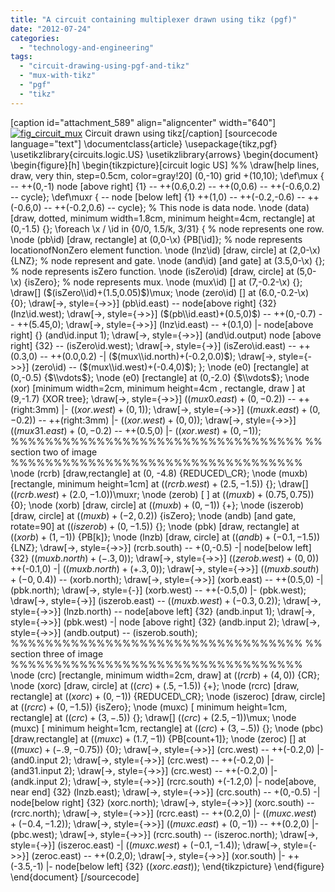 ```yaml
---
title: "A circuit containing multiplexer drawn using tikz (pgf)"
date: "2012-07-24"
categories: 
  - "technology-and-engineering"
tags: 
  - "circuit-drawing-using-pgf-and-tikz"
  - "mux-with-tikz"
  - "pgf"
  - "tikz"
---
```


\[caption id="attachment\_589" align="aligncenter" width="640"\][![](images/fig_circuit_mux.jpg "fig_circuit_mux")](http://dilawarnotes.files.wordpress.com/2012/07/fig_circuit_mux.jpg) Circuit drawn using tikz\[/caption\] \[sourcecode language="text"\] \\documentclass{article} \\usepackage{tikz,pgf} \\usetikzlibrary{circuits.logic.US} \\usetikzlibrary{arrows} \\begin{document} \\begin{figure}\[h\] \\begin{tikzpicture}\[circuit logic US\] %% \\draw\[help lines, draw, very thin, step=0.5cm, color=gray!20\] (0,-10) grid +(10,10); \\def\\mux { -- ++(0,-1) node \[above right\] {$1$} -- ++(0.6,0.2) -- ++(0,0.6) -- ++(-0.6,0.2) -- cycle}; \\def\\muxr { -- node \[below left\] {$1$} ++(1,0) -- ++(-0.2,-0.6) -- ++(-0.6,0) -- ++(-0.2,0.6) -- cycle}; % This node is data node. \\node (data) \[draw, dotted, minimum width=1.8cm, minimum height=4cm, rectangle\] at (0,-1.5) {}; \\foreach \\x / \\id in {0/0, 1.5/k, 3/31} { % node represents one row. \\node (pb\\id) \[draw, rectangle\] at (0,0-\\x) {PB\[\\id\]}; % node represents locationofNonZero element function. \\node (lnz\\id) \[draw, circle\] at (2,0-\\x) {LNZ}; % node represent and gate. \\node (and\\id) \[and gate\] at (3.5,0-\\x) {}; % node represents isZero function. \\node (isZero\\id) \[draw, circle\] at (5,0-\\x) {isZero}; % node represents mux. \\node (mux\\id) \[\] at (7,-0.2-\\x) {}; \\draw\[\] ($(isZero\\id)+(1.5,0.05)$)\\mux; \\node (zero\\id) \[\] at (6.0,-0.2-\\x) {$0$}; \\draw\[->, style={->>}\] (pb\\id.east) -- node\[above right\] {$32$} (lnz\\id.west); \\draw\[->, style={->>}\] ($(pb\\id.east)+(0.5,0)$) -- ++(0,-0.7) -- ++(5.45,0); \\draw\[->, style={->>}\] (lnz\\id.east) -- +(0.1,0) |- node\[above right\] {} (and\\id.input 1); \\draw\[->, style={->>}\] (and\\id.output) node \[above right\] {$32$} -- (isZero\\id.west); \\draw\[->, style={->}\] (isZero\\id.east) -- ++(0.3,0) -- ++(0.0,0.2) -| ($(mux\\id.north)+(-0.2,0.0)$); \\draw\[->, style={->>}\] (zero\\id) -- ($(mux\\id.west)+(-0.4,0)$); }; \\node (e0) \[rectangle\] at (0,-0.5) {$\\vdots$}; \\node (e0) \[rectangle\] at (0,-2.0) {$\\vdots$}; \\node (xor) \[minimum width=2cm, minimum height=4cm , rectangle, draw \] at (9,-1.7) {XOR tree}; \\draw\[->, style={->>}\] ($(mux0.east)+(0,-0.2)$) -- ++(right:3mm) |- ($(xor.west)+(0,1)$); \\draw\[->, style={->>}\] ($(muxk.east)+(0,-0.2)$) -- ++(right:3mm) |- ($(xor.west)+(0,0)$); \\draw\[->, style={->>}\] ($(mux31.east)+(0,-0.2)$ -- ++(0.5,0) |- ($(xor.west)+(0,-1)$); %%%%%%%%%%%%%%%%%%%%%%%%%%%%%%%%%% %% section two of image %%%%%%%%%%%%%%%%%%%%%%%%%%%%%%%%%% \\node (rcrb) \[draw,rectangle\] at (0, -4.8) {REDUCED\\\_CR}; \\node (muxb) \[rectangle, minimum height=1cm\] at ($(rcrb.west)+(2.5,-1.5)$) {}; \\draw\[\] ($(rcrb.west)+(2.0,-1.0)$)\\muxr; \\node (zerob) \[ \] at ($(muxb)+(0.75,0.75)$) {0}; \\node (xorb) \[draw, circle\] at ($(muxb)+(0,-1)$) {$+$}; \\node (iszerob) \[draw, circle\] at ($(muxb)+(-2,0.2)$) {isZero}; \\node (andb) \[and gate, rotate=90\] at ($(iszerob)+(0,-1.5)$) {}; \\node (pbk) \[draw, rectangle\] at ($(xorb)+(1,-1)$) {PB\[k\]}; \\node (lnzb) \[draw, circle\] at ($(andb)+(-0.1,-1.5)$) {LNZ}; \\draw\[->, style={->>}\] (rcrb.south) -- +(0,-0.5) -| node\[below left\]{32} ($(muxb.north)+(-.3,0)$); \\draw\[->, style={->>}\] ($(zerob.west)+(0,0)$) ++(-0.1,0) -| ($(muxb.north)+(+.3,0)$); \\draw\[->, style={->>}\] ($(muxb.south)+(-0,0.4)$) -- (xorb.north); \\draw\[->, style={->>}\] (xorb.east) -- ++(0.5,0) -| (pbk.north); \\draw\[->, style={-}\] (xorb.west) -- ++(-0.5,0) |- (pbk.west); \\draw\[->, style={->}\] (iszerob.east) -- ($(muxb.west)+(-0.3,0.2)$); \\draw\[->, style={->>}\] (lnzb.north) -- node\[above left\] {32} (andb.input 1); \\draw\[->, style={->>}\] (pbk.west) -| node \[above right\] {32} (andb.input 2); \\draw\[->, style={->>}\] (andb.output) -- (iszerob.south); %%%%%%%%%%%%%%%%%%%%%%%%%%%%%%%%%% %% section three of image %%%%%%%%%%%%%%%%%%%%%%%%%%%%%%%%%% \\node (crc) \[rectangle, minimum width=2cm, draw\] at ($(rcrb)+(4,0)$) {CR}; \\node (xorc) \[draw, circle\] at ($(crc)+(.5,-1.5)$) {$+$}; \\node (rcrc) \[draw, rectangle\] at ($(xorc)+(0,-1)$) {REDUCED\\\_CR}; \\node (iszeroc) \[draw, circle\] at ($(rcrc)+(0,-1.5)$) {isZero}; \\node (muxc) \[ minimum height=1cm, rectangle\] at ($(crc)+(3,-.5)$) {}; \\draw\[\] ($(crc)+(2.5,-1)$)\\mux; \\node (muxc) \[ minimum height=1cm, rectangle\] at ($(crc)+(3,-.5)$) {}; \\node (pbc) \[draw,rectangle\] at ($(muxc)+(1.7,-1)$) {PB\[count+1\]}; \\node (zeroc) \[\] at ($(muxc)+(-.9,-0.75)$) {0}; \\draw\[->, style={->>}\] (crc.west) -- ++(-0.2,0) |- (and0.input 2); \\draw\[->, style={->>}\] (crc.west) -- ++(-0.2,0) |- (and31.input 2); \\draw\[->, style={->>}\] (crc.west) -- ++(-0.2,0) |- (andk.input 2); \\draw\[->, style={->>}\] (rcrc.south) +(-1.2,0) |- node\[above, near end\] {32} (lnzb.east); \\draw\[->, style={->>}\] (crc.south) -- +(0,-0.5) -| node\[below right\] {32} (xorc.north); \\draw\[->, style={->>}\] (xorc.south) -- (rcrc.north); \\draw\[->, style={->>}\] (rcrc.east) -- ++(0.2,0) |- ($(muxc.west)+(-0.4,-1.2)$); \\draw\[->, style={->>}\] ($(muxc.east)+(0,-1)$) -- ++(0.2,0) |- (pbc.west); \\draw\[->, style={->>}\] (rcrc.south) -- (iszeroc.north); \\draw\[->, style={->}\] (iszeroc.east) -| ($(muxc.west)+(-0.1,-1.4)$); \\draw\[->, style={->>}\] (zeroc.east) -- ++(0.2,0); \\draw\[->, style={->>}\] (xor.south) |- ++(-3.5,-1) |- node\[below left\] {32} ($(xorc.east)$); \\end{tikzpicture} \\end{figure} \\end{document} \[/sourcecode\]
